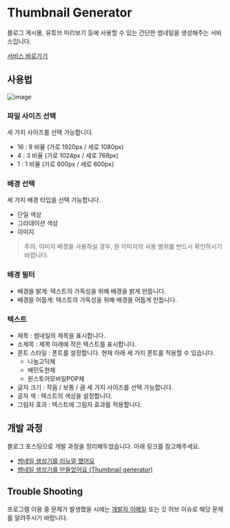 # Thumbnail Generator

블로그 게시물, 유튜브 미리보기 등에 사용할 수 있는 간단한 썸네일을 생성해주는 서비스입니다.

[서비스 바로가기](https://free-thumbnail-generator.vercel.app/)

## 사용법

![image](https://user-images.githubusercontent.com/28296575/216632253-a2e1ebb9-b6b6-4538-a22c-f995f9f0fa53.png)

### 파일 사이즈 선택

세 가지 사이즈를 선택 가능합니다.

- 16 : 9 비율 (가로 1920px / 세로 1080px)
- 4 : 3 비율 (가로 1024px / 세로 768px)
- 1 : 1 비율 (가로 600px / 세로 600px)

### 배경 선택

세 가지 배경 타입을 선택 가능합니다.

- 단일 색상
- 그라데이션 색상
- 이미지

> 주의: 이미지 배경을 사용하실 경우, 원 이미지의 사용 범위를 반드시 확인하시기 바랍니다.

### 배경 필터

- 배경을 밝게: 텍스트의 가독성을 위해 배경을 밝게 만듭니다.
- 배경을 어둡게: 텍스트의 가독성을 위해 배경을 어둡게 만듭니다.

### 텍스트

- 제목 : 썸네일의 제목을 표시합니다.
- 소제목 : 제목 아래에 작은 텍스트를 표시합니다.
- 폰트 스타일 : 폰트를 설정합니다. 현재 아래 세 가지 폰트를 적용할 수 있습니다.
  - 나눔고딕체
  - 배민도현체
  - 원스토어모바일POP체
- 글자 크기 : 작음 / 보통 / 큼 세 가지 사이즈를 선택 가능합니다.
- 글자 색 : 텍스트의 색상을 설정합니다.
- 그림자 효과 : 텍스트에 그림자 효과를 적용합니다.

## 개발 과정

블로그 포스팅으로 개발 과정을 정리해두었습니다. 아래 링크를 참고해주세요.

- [썸네일 생성기를 리뉴얼 했어요](https://usage.tistory.com/161)
- [썸네일 생성기를 만들었어요 (Thumbnail generator)](https://usage.tistory.com/104)

## Trouble Shooting

프로그램 이용 중 문제가 발생했을 시에는 [개발자 이메일](mailto:kyr9389@naver.com) 또는 깃 허브 이슈로 해당 문제를 알려주시기 바랍니다.
